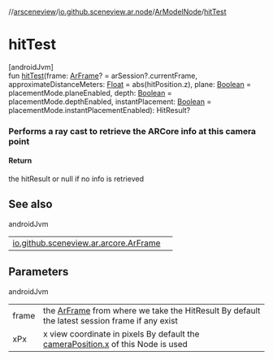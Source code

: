 //[arsceneview](../../../index.md)/[io.github.sceneview.ar.node](../index.md)/[ArModelNode](index.md)/[hitTest](hit-test.md)

# hitTest

[androidJvm]\
fun [hitTest](hit-test.md)(frame: [ArFrame](../../io.github.sceneview.ar.arcore/-ar-frame/index.md)? = arSession?.currentFrame, approximateDistanceMeters: [Float](https://kotlinlang.org/api/latest/jvm/stdlib/kotlin/-float/index.html) = abs(hitPosition.z), plane: [Boolean](https://kotlinlang.org/api/latest/jvm/stdlib/kotlin/-boolean/index.html) = placementMode.planeEnabled, depth: [Boolean](https://kotlinlang.org/api/latest/jvm/stdlib/kotlin/-boolean/index.html) = placementMode.depthEnabled, instantPlacement: [Boolean](https://kotlinlang.org/api/latest/jvm/stdlib/kotlin/-boolean/index.html) = placementMode.instantPlacementEnabled): HitResult?

###  Performs a ray cast to retrieve the ARCore info at this camera point

#### Return

the hitResult or null if no info is retrieved

## See also

androidJvm

| | |
|---|---|
| [io.github.sceneview.ar.arcore.ArFrame](../../io.github.sceneview.ar.arcore/-ar-frame/hit-test.md) |  |

## Parameters

androidJvm

| | |
|---|---|
| frame | the [ArFrame](../../io.github.sceneview.ar.arcore/-ar-frame/index.md) from where we take the HitResult By default the latest session frame if any exist |
| xPx | x view coordinate in pixels By default the [cameraPosition.x](hit-position.md) of this Node is used |
